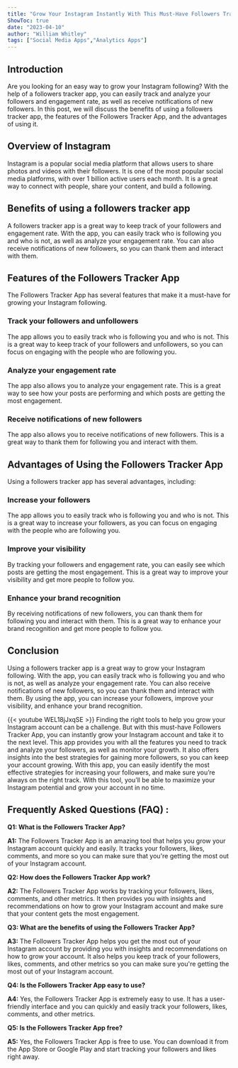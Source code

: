 ```yaml
---
title: "Grow Your Instagram Instantly With This Must-Have Followers Tracker App!"
ShowToc: true 
date: "2023-04-10"
author: "William Whitley" 
tags: ["Social Media Apps","Analytics Apps"]
---
```

## Introduction

Are you looking for an easy way to grow your Instagram following? With the help of a followers tracker app, you can easily track and analyze your followers and engagement rate, as well as receive notifications of new followers. In this post, we will discuss the benefits of using a followers tracker app, the features of the Followers Tracker App, and the advantages of using it. 

## Overview of Instagram

Instagram is a popular social media platform that allows users to share photos and videos with their followers. It is one of the most popular social media platforms, with over 1 billion active users each month. It is a great way to connect with people, share your content, and build a following. 

## Benefits of using a followers tracker app

A followers tracker app is a great way to keep track of your followers and engagement rate. With the app, you can easily track who is following you and who is not, as well as analyze your engagement rate. You can also receive notifications of new followers, so you can thank them and interact with them. 

## Features of the Followers Tracker App

The Followers Tracker App has several features that make it a must-have for growing your Instagram following. 

### Track your followers and unfollowers

The app allows you to easily track who is following you and who is not. This is a great way to keep track of your followers and unfollowers, so you can focus on engaging with the people who are following you. 

### Analyze your engagement rate

The app also allows you to analyze your engagement rate. This is a great way to see how your posts are performing and which posts are getting the most engagement. 

### Receive notifications of new followers

The app also allows you to receive notifications of new followers. This is a great way to thank them for following you and interact with them. 

## Advantages of Using the Followers Tracker App

Using a followers tracker app has several advantages, including: 

### Increase your followers

The app allows you to easily track who is following you and who is not. This is a great way to increase your followers, as you can focus on engaging with the people who are following you. 

### Improve your visibility

By tracking your followers and engagement rate, you can easily see which posts are getting the most engagement. This is a great way to improve your visibility and get more people to follow you. 

### Enhance your brand recognition

By receiving notifications of new followers, you can thank them for following you and interact with them. This is a great way to enhance your brand recognition and get more people to follow you. 

## Conclusion

Using a followers tracker app is a great way to grow your Instagram following. With the app, you can easily track who is following you and who is not, as well as analyze your engagement rate. You can also receive notifications of new followers, so you can thank them and interact with them. By using the app, you can increase your followers, improve your visibility, and enhance your brand recognition.

{{< youtube WEL18jJxqSE >}} 
Finding the right tools to help you grow your Instagram account can be a challenge. But with this must-have Followers Tracker App, you can instantly grow your Instagram account and take it to the next level. This app provides you with all the features you need to track and analyze your followers, as well as monitor your growth. It also offers insights into the best strategies for gaining more followers, so you can keep your account growing. With this app, you can easily identify the most effective strategies for increasing your followers, and make sure you’re always on the right track. With this tool, you’ll be able to maximize your Instagram potential and grow your account in no time.

## Frequently Asked Questions (FAQ) :
**Q1: What is the Followers Tracker App?**

**A1:** The Followers Tracker App is an amazing tool that helps you grow your Instagram account quickly and easily. It tracks your followers, likes, comments, and more so you can make sure that you're getting the most out of your Instagram account.

**Q2: How does the Followers Tracker App work?**

**A2:** The Followers Tracker App works by tracking your followers, likes, comments, and other metrics. It then provides you with insights and recommendations on how to grow your Instagram account and make sure that your content gets the most engagement.

**Q3: What are the benefits of using the Followers Tracker App?**

**A3:** The Followers Tracker App helps you get the most out of your Instagram account by providing you with insights and recommendations on how to grow your account. It also helps you keep track of your followers, likes, comments, and other metrics so you can make sure you're getting the most out of your Instagram account.

**Q4: Is the Followers Tracker App easy to use?**

**A4:** Yes, the Followers Tracker App is extremely easy to use. It has a user-friendly interface and you can quickly and easily track your followers, likes, comments, and other metrics.

**Q5: Is the Followers Tracker App free?**

**A5:** Yes, the Followers Tracker App is free to use. You can download it from the App Store or Google Play and start tracking your followers and likes right away.


